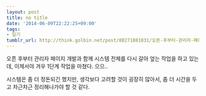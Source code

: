 ```yaml
---
layout: post
title: no title
date: '2014-06-09T22:22:25+09:00'
tags:
- 일기
tumblr_url: http://think.golbin.net/post/88271881831/오픈-후부터-관리자-페이지-개발과-함께-시스템-전체를-다시-갈아-엎는-작업을-하고-있는데
---
```

오픈 후부터 관리자 페이지 개발과 함께 시스템 전체를 다시 갈아 엎는 작업을 하고 있는데, 이제서야 겨우 1단계 작업을 마쳤다. 으으..

시스템은 좀 더 정돈되긴 했지만, 생각보다 고려할 것이 굉장히 많아서, 좀 더 시간을 두고 차근차근 정리해나가야 할 것 같다.
